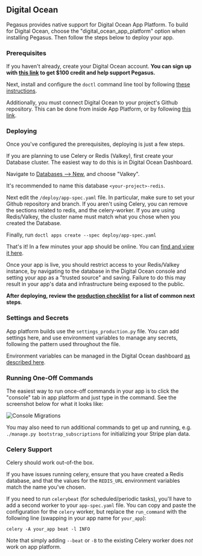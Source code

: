 ## Digital Ocean

Pegasus provides native support for Digital Ocean App Platform.
To build for Digital Ocean, choose the "digital_ocean_app_platform" option when installing Pegasus.
Then follow the steps below to deploy your app.

### Prerequisites

If you haven't already, create your Digital Ocean account.
**You can sign up with [this link](https://m.do.co/c/432e3abb37f3) to get $100 credit
and help support Pegasus.**

Next, install and configure the `doctl` command line tool by following [these instructions](https://www.digitalocean.com/docs/apis-clis/doctl/how-to/install/).

Additionally, you must connect Digital Ocean to your project's Github repository.
This can be done from inside App Platform, or by following [this link](https://cloud.digitalocean.com/apps/github/install).

### Deploying

Once you've configured the prerequisites, deploying is just a few steps.

If you are planning to use Celery or Redis (Valkey), first create your Database cluster.
The easiest way to do this is in Digital Ocean Dashboard.

Navigate to [Databases --> New](https://cloud.digitalocean.com/databases/new), and choose
"Valkey".

It's recommended to name this database `<your-project>-redis`.

Next edit the `/deploy/app-spec.yaml` file. In particular, make sure to set your Github repository and branch.
If you aren't using Celery, you can remove the sections related to redis, and the celery-worker.
If you are using Redis/Valkey, the cluster name must match what you chose when you created the Database.

Finally, run `doctl apps create --spec deploy/app-spec.yaml`

That's it!
In a few minutes your app should be online.
You can [find and view it here](https://cloud.digitalocean.com/apps).

Once your app is live, you should restrict access to your Redis/Valkey instance, by navigating to the database
in the Digital Ocean console and setting your app as a "trusted source" and saving.
Failure to do this may result in your app's data and infrastructure being exposed to the public.

**After deploying, review the [production checklist](/deployment/production-checklist.md) for a list
of common next steps**.

### Settings and Secrets

App platform builds use the `settings_production.py` file.
You can add settings here, and use environment variables to manage any secrets, following the pattern used
throughout the file.

Environment variables can be managed in the Digital Ocean dashboard [as described here](https://docs.digitalocean.com/products/app-platform/how-to/use-environment-variables/).

### Running One-Off Commands

The easiest way to run once-off commands in your app is to click the "console" tab in app platform and just type in the command.
See the screenshot below for what it looks like:

![Console Migrations](/images/deployment/running-migrations-do.png)

You may also need to run additional commands to get up and running, e.g. `./manage.py bootstrap_subscriptions`
for initializing your Stripe plan data.

### Celery Support

Celery should work out-of-the box.

If you have issues running celery, ensure that you have created a Redis database, and that the values for the
`REDIS_URL` environment variables match the name you've chosen.

If you need to run `celerybeat` (for scheduled/periodic tasks), you'll have to add a second worker to your
`app-spec.yaml` file. You can copy and paste the configuration for the `celery` worker, but replace
the `run_command` with the following line (swapping in your app name for `your_app`):

```
celery -A your_app beat -l INFO
```

Note that simply adding `--beat` or `-B` to the existing Celery worker does *not* work on app platform.
